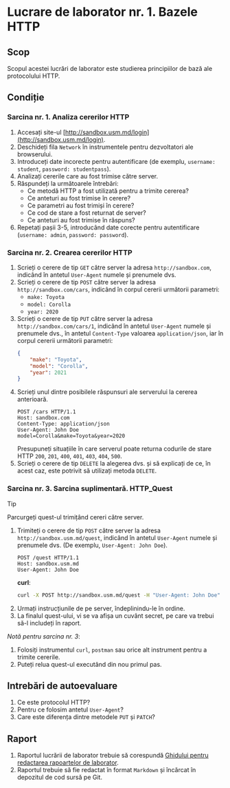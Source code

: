 # Lucrare de laborator nr. 1. Bazele HTTP

## Scop

Scopul acestei lucrări de laborator este studierea principiilor de bază ale protocolului HTTP.

## Condiție

### Sarcina nr. 1. Analiza cererilor HTTP

1. Accesați site-ul [http://sandbox.usm.md/login](http://sandbox.usm.md/login).
2. Deschideți fila `Network` în instrumentele pentru dezvoltatori ale browserului.
3. Introduceți date incorecte pentru autentificare (de exemplu, `username: student`, `password: studentpass`).
4. Analizați cererile care au fost trimise către server.
5. Răspundeți la următoarele întrebări:
   - Ce metodă HTTP a fost utilizată pentru a trimite cererea?
   - Ce anteturi au fost trimise în cerere?
   - Ce parametri au fost trimiși în cerere?
   - Ce cod de stare a fost returnat de server?
   - Ce anteturi au fost trimise în răspuns?
6. Repetați pașii 3-5, introducând date corecte pentru autentificare (`username: admin`, `password: password`).

### Sarcina nr. 2. Crearea cererilor HTTP

1. Scrieți o cerere de tip `GET` către server la adresa `http://sandbox.com`, indicând în antetul `User-Agent` numele și prenumele dvs.
2. Scrieți o cerere de tip `POST` către server la adresa `http://sandbox.com/cars`, indicând în corpul cererii următorii parametri:
   - `make: Toyota`
   - `model: Corolla`
   - `year: 2020`
3. Scrieți o cerere de tip `PUT` către server la adresa `http://sandbox.com/cars/1`, indicând în antetul `User-Agent` numele și prenumele dvs., în antetul `Content-Type` valoarea `application/json`, iar în corpul cererii următorii parametri:
   ```json
   {
       "make": "Toyota",
       "model": "Corolla",
       "year": 2021
   }
   ```
4. Scrieți unul dintre posibilele răspunsuri ale serverului la cererea anterioară.
   ```http
   POST /cars HTTP/1.1
   Host: sandbox.com
   Content-Type: application/json
   User-Agent: John Doe
   model=Corolla&make=Toyota&year=2020
   ```
   Presupuneți situațiile în care serverul poate returna codurile de stare HTTP `200`, `201`, `400`, `401`, `403`, `404`, `500`.
5. Scrieți o cerere de tip `DELETE` la alegerea dvs. și să explicați de ce, în acest caz, este potrivit să utilizați metoda `DELETE`.

### Sarcina nr. 3. Sarcina suplimentară. HTTP_Quest

> [!TIP]
> Parcurgeți quest-ul trimițând cereri către server.

1. Trimiteți o cerere de tip `POST` către server la adresa `http://sandbox.usm.md/quest`, indicând în antetul `User-Agent` numele și prenumele dvs. (De exemplu, `User-Agent: John Doe`).
   ```http
   POST /quest HTTP/1.1
   Host: sandbox.usm.md
   User-Agent: John Doe
   ```
   **curl**:
   ```bash
   curl -X POST http://sandbox.usm.md/quest -H "User-Agent: John Doe"
   ```
2. Urmați instrucțiunile de pe server, îndeplinindu-le în ordine.
3. La finalul quest-ului, vi se va afișa un cuvânt secret, pe care va trebui să-l includeți în raport.

*Notă pentru sarcina nr. 3*:
1. Folosiți instrumentul `curl`, `postman` sau orice alt instrument pentru a trimite cererile.
2. Puteți relua quest-ul executând din nou primul pas.

## Intrebări de autoevaluare

1. Ce este protocolul HTTP?
2. Pentru ce folosim antetul `User-Agent`?
3. Care este diferența dintre metodele `PUT` și `PATCH`?

## Raport

1. Raportul lucrării de laborator trebuie să corespundă [Ghidului pentru redactarea rapoartelor de laborator](../lab_guidelines.md).
2. Raportul trebuie să fie redactat în format `Markdown` și încărcat în depozitul de cod sursă pe Git.